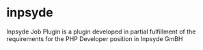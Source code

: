 # inpsyde
 Inpsyde Job Plugin is a plugin developed in partial fulfillment of the requirements for the PHP Developer position in Inpsyde GmBH
